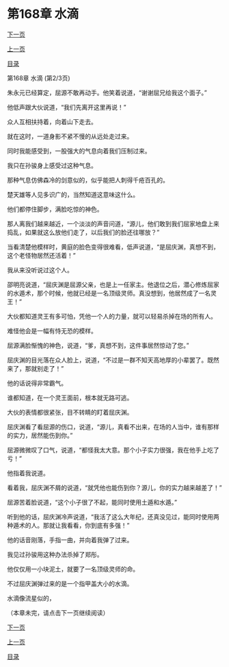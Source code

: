 <h1>第168章    水滴</h1>
            <div><p><a href="./503_%E7%AC%AC168%E7%AB%A0_%E6%B0%B4%E6%BB%B4.md">下一页</a></p><p><a href="./501_%E7%AC%AC168%E7%AB%A0_%E6%B0%B4%E6%BB%B4.md">上一页</a></p><p><a href="../">目录</a></p></div>
            <div><p>第168章    水滴 (第2/3页)</p><p>朱永元已经算定，屈源不敢再动手。他笑着说道，“谢谢屈兄给我这个面子。”</p><p>他低声跟大伙说道，“我们先离开这里再说！”</p><p>众人互相扶持着，向着山下走去。</p><p>就在这时，一道身影不紧不慢的从远处走过来。</p><p>同时我能感受到，一股强大的气息向着我们压制过来。</p><p>我只在孙骏身上感受过这种气息。</p><p>那种气息仿佛森冷的剑意似的，似乎能把人刺得千疮百孔的。</p><p>楚天雄等人见多识广的，当然知道这意味这什么。</p><p>他们都停住脚步，满脸吃惊的神色。</p><p>那人离我们越来越近，一个淡淡的声音问道，“源儿，他们敢到我们屈家地盘上来捣乱，如果就这么放他们走了，以后我们的脸还往哪放？”</p><p>当看清楚他模样时，黄庭的脸色变得很难看，低声说道，“是屈庆渊，真想不到，这个老怪物居然还活着！”</p><p>我从来没听说过这个人。</p><p>邵明亮说道，“屈庆渊是屈源父亲，也是上一任家主。他退位之后，潜心修炼屈家的水遁术，那个时候，他就已经是一名顶级灵师。真没想到，他居然成了一名灵王！”</p><p>大伙都知道灵王有多可怕，凭他一个人的力量，就可以轻易杀掉在场的所有人。</p><p>难怪他会是一幅有恃无恐的模样。</p><p>屈源满脸惭愧的神色，说道，“爹，真想不到，这件事居然惊动了您。”</p><p>屈庆渊的目光落在众人脸上，说道，“不过是一群不知天高地厚的小辈罢了。既然来了，那就别走了！”</p><p>他的话说得非常霸气。</p><p>谁都知道，在一个灵王面前，根本就无路可逃。</p><p>大伙的表情都很紧张，目不转睛的盯着屈庆渊。</p><p>屈庆渊看了看屈源的伤口，说道，“源儿，真看不出来，在场的人当中，谁有那样的实力，居然能伤到你。”</p><p>屈源微微叹了口气，说道，“都怪我太大意。那个小子实力很强，我在他手上吃了亏！”</p><p>他指着我说道。</p><p>看着我，屈庆渊不屑的说道，“就凭他也能伤到你？源儿，你的实力越来越差了！”</p><p>屈源苦着脸说道，“这个小子很了不起，能同时使用土遁和水遁。”</p><p>听到他的话，屈庆渊冷声说道，“我活了这么大年纪，还真没见过，能同时使用两种遁术的人。那就让我看看，你到底有多强！”</p><p>他的话音刚落，手指一曲，并向着我弹了过来。</p><p>我见过孙骏用这种办法杀掉了郑彤。</p><p>他仅仅用一小块泥土，就要了一名顶级灵师的命。</p><p>不过屈庆渊弹过来的是一个指甲盖大小的水滴。</p><p>水滴像流星似的，</p><p>（本章未完，请点击下一页继续阅读）</p></div>
            <div><p><a href="./503_%E7%AC%AC168%E7%AB%A0_%E6%B0%B4%E6%BB%B4.md">下一页</a></p><p><a href="./501_%E7%AC%AC168%E7%AB%A0_%E6%B0%B4%E6%BB%B4.md">上一页</a></p><p><a href="../">目录</a></p></div>